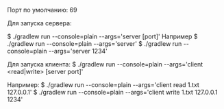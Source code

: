 Порт по умолчанию: 69

Для запуска сервера:

$ ./gradlew run --console=plain --args='server [port]'
Например
$ ./gradlew run --console=plain --args='server'
$ ./gradlew run --console=plain --args='server 1234'

Для запуска клиента:
$ ./gradlew run --console=plain --args='client <read|write> <filename> <server ip> [server port]'

Например:
$ ./gradlew run --console=plain --args='client read 1.txt 127.0.0.1'
$ ./gradlew run --console=plain --args='client write 1.txt 127.0.0.1 1234'